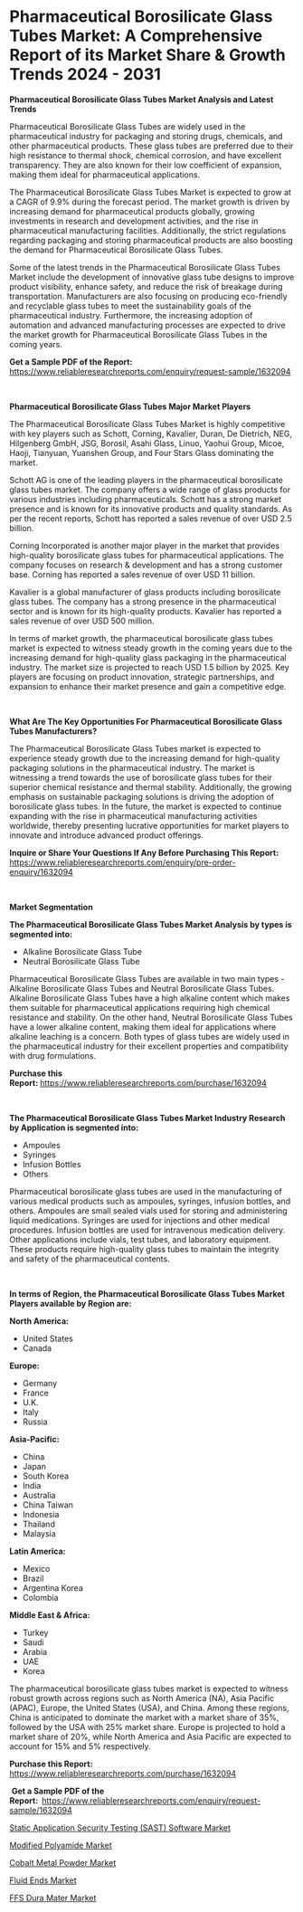 <p><h1>Pharmaceutical Borosilicate Glass Tubes Market: A Comprehensive Report of its Market Share & Growth Trends 2024 - 2031</h1></p><p><strong>Pharmaceutical Borosilicate Glass Tubes Market Analysis and Latest Trends</strong></p>
<p><p>Pharmaceutical Borosilicate Glass Tubes are widely used in the pharmaceutical industry for packaging and storing drugs, chemicals, and other pharmaceutical products. These glass tubes are preferred due to their high resistance to thermal shock, chemical corrosion, and have excellent transparency. They are also known for their low coefficient of expansion, making them ideal for pharmaceutical applications.</p><p>The Pharmaceutical Borosilicate Glass Tubes Market is expected to grow at a CAGR of 9.9% during the forecast period. The market growth is driven by increasing demand for pharmaceutical products globally, growing investments in research and development activities, and the rise in pharmaceutical manufacturing facilities. Additionally, the strict regulations regarding packaging and storing pharmaceutical products are also boosting the demand for Pharmaceutical Borosilicate Glass Tubes.</p><p>Some of the latest trends in the Pharmaceutical Borosilicate Glass Tubes Market include the development of innovative glass tube designs to improve product visibility, enhance safety, and reduce the risk of breakage during transportation. Manufacturers are also focusing on producing eco-friendly and recyclable glass tubes to meet the sustainability goals of the pharmaceutical industry. Furthermore, the increasing adoption of automation and advanced manufacturing processes are expected to drive the market growth for Pharmaceutical Borosilicate Glass Tubes in the coming years.</p></p>
<p><strong>Get a Sample PDF of the Report:&nbsp;</strong> <a href="https://www.reliableresearchreports.com/enquiry/request-sample/1632094">https://www.reliableresearchreports.com/enquiry/request-sample/1632094</a></p>
<p>&nbsp;</p>
<p><strong>Pharmaceutical Borosilicate Glass Tubes Major Market Players</strong></p>
<p><p>The Pharmaceutical Borosilicate Glass Tubes Market is highly competitive with key players such as Schott, Corning, Kavalier, Duran, De Dietrich, NEG, Hilgenberg GmbH, JSG, Borosil, Asahi Glass, Linuo, Yaohui Group, Micoe, Haoji, Tianyuan, Yuanshen Group, and Four Stars Glass dominating the market. </p><p>Schott AG is one of the leading players in the pharmaceutical borosilicate glass tubes market. The company offers a wide range of glass products for various industries including pharmaceuticals. Schott has a strong market presence and is known for its innovative products and quality standards. As per the recent reports, Schott has reported a sales revenue of over USD 2.5 billion.</p><p>Corning Incorporated is another major player in the market that provides high-quality borosilicate glass tubes for pharmaceutical applications. The company focuses on research & development and has a strong customer base. Corning has reported a sales revenue of over USD 11 billion.</p><p>Kavalier is a global manufacturer of glass products including borosilicate glass tubes. The company has a strong presence in the pharmaceutical sector and is known for its high-quality products. Kavalier has reported a sales revenue of over USD 500 million.</p><p>In terms of market growth, the pharmaceutical borosilicate glass tubes market is expected to witness steady growth in the coming years due to the increasing demand for high-quality glass packaging in the pharmaceutical industry. The market size is projected to reach USD 1.5 billion by 2025. Key players are focusing on product innovation, strategic partnerships, and expansion to enhance their market presence and gain a competitive edge.</p></p>
<p>&nbsp;</p>
<p><strong>What Are The Key Opportunities For Pharmaceutical Borosilicate Glass Tubes Manufacturers?</strong></p>
<p><p>The Pharmaceutical Borosilicate Glass Tubes market is expected to experience steady growth due to the increasing demand for high-quality packaging solutions in the pharmaceutical industry. The market is witnessing a trend towards the use of borosilicate glass tubes for their superior chemical resistance and thermal stability. Additionally, the growing emphasis on sustainable packaging solutions is driving the adoption of borosilicate glass tubes. In the future, the market is expected to continue expanding with the rise in pharmaceutical manufacturing activities worldwide, thereby presenting lucrative opportunities for market players to innovate and introduce advanced product offerings.</p></p>
<p><strong>Inquire or Share Your Questions If Any Before Purchasing This Report:</strong> <a href="https://www.reliableresearchreports.com/enquiry/pre-order-enquiry/1632094">https://www.reliableresearchreports.com/enquiry/pre-order-enquiry/1632094</a></p>
<p>&nbsp;</p>
<p><strong>Market Segmentation</strong></p>
<p><strong>The Pharmaceutical Borosilicate Glass Tubes Market Analysis by types is segmented into:</strong></p>
<p><ul><li>Alkaline Borosilicate Glass Tube</li><li>Neutral Borosilicate Glass Tube</li></ul></p>
<p><p>Pharmaceutical Borosilicate Glass Tubes are available in two main types - Alkaline Borosilicate Glass Tubes and Neutral Borosilicate Glass Tubes. Alkaline Borosilicate Glass Tubes have a high alkaline content which makes them suitable for pharmaceutical applications requiring high chemical resistance and stability. On the other hand, Neutral Borosilicate Glass Tubes have a lower alkaline content, making them ideal for applications where alkaline leaching is a concern. Both types of glass tubes are widely used in the pharmaceutical industry for their excellent properties and compatibility with drug formulations.</p></p>
<p><strong>Purchase this Report:&nbsp;</strong><a href="https://www.reliableresearchreports.com/purchase/1632094">https://www.reliableresearchreports.com/purchase/1632094</a></p>
<p>&nbsp;</p>
<p><strong>The Pharmaceutical Borosilicate Glass Tubes Market Industry Research by Application is segmented into:</strong></p>
<p><ul><li>Ampoules</li><li>Syringes</li><li>Infusion Bottles</li><li>Others</li></ul></p>
<p><p>Pharmaceutical borosilicate glass tubes are used in the manufacturing of various medical products such as ampoules, syringes, infusion bottles, and others. Ampoules are small sealed vials used for storing and administering liquid medications. Syringes are used for injections and other medical procedures. Infusion bottles are used for intravenous medication delivery. Other applications include vials, test tubes, and laboratory equipment. These products require high-quality glass tubes to maintain the integrity and safety of the pharmaceutical contents.</p></p>
<p>&nbsp;</p>
<p><strong>In terms of Region, the Pharmaceutical Borosilicate Glass Tubes Market Players available by Region are:</strong></p>
<p>
    <p> <strong> North America: </strong>
        <ul>
            <li>United States</li>
            <li>Canada</li>
        </ul>
        </p> 
    <p> <strong> Europe: </strong>
        <ul>
            <li>Germany</li>
            <li>France</li>
            <li>U.K.</li>
            <li>Italy</li>
            <li>Russia</li>
        </ul>
        </p> 
    <p> <strong> Asia-Pacific: </strong>
        <ul>
            <li>China</li>
            <li>Japan</li>
            <li>South Korea</li>
            <li>India</li>
            <li>Australia</li>
            <li>China Taiwan</li>
            <li>Indonesia</li>
            <li>Thailand</li>
            <li>Malaysia</li>
        </ul>
        </p> 
    <p> <strong> Latin America: </strong>
        <ul>
            <li>Mexico</li>
            <li>Brazil</li>
            <li>Argentina Korea</li>
            <li>Colombia</li>
        </ul>
        </p> 
    <p> <strong> Middle East & Africa: </strong>
        <ul>
            <li>Turkey</li>
            <li>Saudi</li>
            <li>Arabia</li>
            <li>UAE</li>
            <li>Korea</li>
        </ul>
    </p>
    </p>
<p><p>The pharmaceutical borosilicate glass tubes market is expected to witness robust growth across regions such as North America (NA), Asia Pacific (APAC), Europe, the United States (USA), and China. Among these regions, China is anticipated to dominate the market with a market share of 35%, followed by the USA with 25% market share. Europe is projected to hold a market share of 20%, while North America and Asia Pacific are expected to account for 15% and 5% respectively.</p></p>
<p><strong>Purchase this Report: </strong><a href="https://www.reliableresearchreports.com/purchase/1632094">https://www.reliableresearchreports.com/purchase/1632094</a></p>
<p>&nbsp;<strong>Get a Sample PDF of the Report:&nbsp;&nbsp;</strong><a href="https://www.reliableresearchreports.com/enquiry/request-sample/1632094">https://www.reliableresearchreports.com/enquiry/request-sample/1632094</a></p>
<p><strong></strong></p>
<p><p><a href="https://invited-way-688.notion.site/Static-Application-Security-Testing-SAST-Software-Market-Size-Growth-Outlook-from-2024-to-2031-p-a9cab1c6f71445459a872e0d7788d961">Static Application Security Testing (SAST) Software Market</a></p><p><a href="https://view.publitas.com/reportprime-1/modified-polyamide-market-size-and-growth-market-segmentation-regional-and-country-breakdowns-and-market-trends-for-period-from-2024-2031/">Modified Polyamide Market</a></p><p><a href="https://view.publitas.com/reportprime-1/decoding-the-cobalt-metal-powder-market-a-deep-dive-into-the-latest-market-trends-market-segmentation-and-competitive-analysis/">Cobalt Metal Powder Market</a></p><p><a href="https://mire-aunt-385.notion.site/Fluid-Ends-Market-Dynamics-2024-2031-Also-about-Its-Market-Trends-Projections-and-Opportunities-da908595f8294cf09e3d3fc5fce4df36">Fluid Ends Market</a></p><p><a href="https://butternut-bug-553.notion.site/FFS-Dura-Mater-Market-Size-Share-Trends-Analysis-Report-By-Application-Regional-Outlook-Competi-eaee00b6f00a46cf8490d14428de5461">FFS Dura Mater Market</a></p></p>